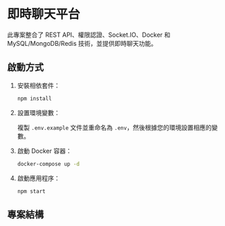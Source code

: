 # 即時聊天平台

此專案整合了 REST API、權限認證、Socket.IO、Docker 和 MySQL/MongoDB/Redis 技術，並提供即時聊天功能。

## 啟動方式

1. 安裝相依套件：

   ```bash
   npm install
   ```

2. 設置環境變數：

   複製 `.env.example` 文件並重命名為 `.env`，然後根據您的環境設置相應的變數。

3. 啟動 Docker 容器：

   ```bash
   docker-compose up -d
   ```

4. 啟動應用程序：

   ```bash
   npm start
   ```

## 專案結構

